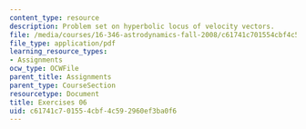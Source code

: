 ```yaml
---
content_type: resource
description: Problem set on hyperbolic locus of velocity vectors.
file: /media/courses/16-346-astrodynamics-fall-2008/c61741c701554cbf4c592960ef3ba0f6_ex_06.pdf
file_type: application/pdf
learning_resource_types:
- Assignments
ocw_type: OCWFile
parent_title: Assignments
parent_type: CourseSection
resourcetype: Document
title: Exercises 06
uid: c61741c7-0155-4cbf-4c59-2960ef3ba0f6
---
```

